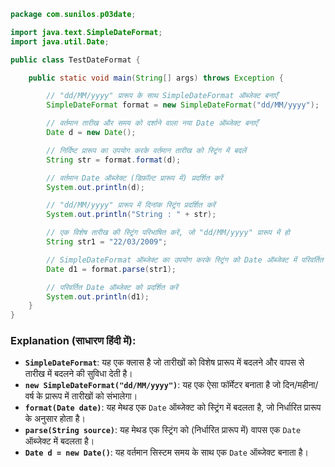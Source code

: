 ```java
package com.sunilos.p03date;

import java.text.SimpleDateFormat;
import java.util.Date;

public class TestDateFormat {

    public static void main(String[] args) throws Exception {

        // "dd/MM/yyyy" प्रारूप के साथ SimpleDateFormat ऑब्जेक्ट बनाएँ
        SimpleDateFormat format = new SimpleDateFormat("dd/MM/yyyy");

        // वर्तमान तारीख और समय को दर्शाने वाला नया Date ऑब्जेक्ट बनाएँ
        Date d = new Date();

        // निर्दिष्ट प्रारूप का उपयोग करके वर्तमान तारीख को स्ट्रिंग में बदलें
        String str = format.format(d);

        // वर्तमान Date ऑब्जेक्ट (डिफ़ॉल्ट प्रारूप में) प्रदर्शित करें
        System.out.println(d);

        // "dd/MM/yyyy" प्रारूप में दिनांक स्ट्रिंग प्रदर्शित करें
        System.out.println("String : " + str);

        // एक विशेष तारीख की स्ट्रिंग परिभाषित करें, जो "dd/MM/yyyy" प्रारूप में हो
        String str1 = "22/03/2009";

        // SimpleDateFormat ऑब्जेक्ट का उपयोग करके स्ट्रिंग को Date ऑब्जेक्ट में परिवर्तित करें
        Date d1 = format.parse(str1);

        // परिवर्तित Date ऑब्जेक्ट को प्रदर्शित करें
        System.out.println(d1);
    }
}
```

### Explanation (साधारण हिंदी में):
- **`SimpleDateFormat`**: यह एक क्लास है जो तारीखों को विशेष प्रारूप में बदलने और वापस से तारीख में बदलने की सुविधा देती है।
- **`new SimpleDateFormat("dd/MM/yyyy")`**: यह एक ऐसा फॉर्मेटर बनाता है जो दिन/महीना/वर्ष के प्रारूप में तारीखों को संभालेगा।
- **`format(Date date)`**: यह मेथड एक `Date` ऑब्जेक्ट को स्ट्रिंग में बदलता है, जो निर्धारित प्रारूप के अनुसार होता है।
- **`parse(String source)`**: यह मेथड एक स्ट्रिंग को (निर्धारित प्रारूप में) वापस एक `Date` ऑब्जेक्ट में बदलता है।
- **`Date d = new Date()`**: यह वर्तमान सिस्टम समय के साथ एक `Date` ऑब्जेक्ट बनाता है।
